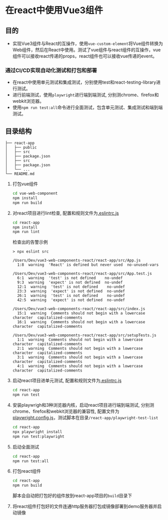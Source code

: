 # 在react中使用Vue3组件

## 目的

- 实现Vue3组件与React的互操作，使用`vue-custom-element`将Vue组件转换为Web组件，然后在React中使用。测试了vue组件与react组件的互操作，vue组件可以接收react传递的props，react组件也可以接收vue传递的event。
### 通过CI/CD实现自动化测试和打包和部署

- 在react中使用单元测试和集成测试，分别使用test和react-testing-library进行测试。
- 进行前端测试，使用`playwright`进行端到端测试, 分别测chrome、firefox和webkit浏览器。
- 使用`npm run test:all`命令进行全面测试，包含单元测试、集成测试和端到端测试。

## 目录结构
```
├── react-app
│   ├── public
│   ├── src
│   ├── package.json
│   ├── src             
│   ├── package.json
│   └── ...
└── README.md
```

1. 打包vue组件

   ```bash
   cd vue-web-component
   npm install
   npm run build
   ```

1. 对react项目进行lint检查, 配置和规则文件为[.eslintrc.js](/react-app/.eslintrc.js)
      ```bash
      cd react-app
      npm install
      npm run lint 
      ```
      检查出的告警示例
      ```
      > npx eslint src

      /Users/Dev/vue3-web-components-react/react-app/src/App.js
        1:8  warning  'React' is defined but never used  no-unused-vars

      /Users/Dev/vue3-web-components-react/react-app/src/App.test.js
        6:1  warning  'test' is not defined    no-undef
        9:3  warning  'expect' is not defined  no-undef
        12:1  warning  'test' is not defined    no-undef
        23:3  warning  'expect' is not defined  no-undef
        26:1  warning  'test' is not defined    no-undef
        42:5  warning  'expect' is not defined  no-undef

      /Users/Dev/vue3-web-components-react/react-app/src/index.js
        15:1  warning  Comments should not begin with a lowercase character  capitalized-comments
        16:1  warning  Comments should not begin with a lowercase character  capitalized-comments

      /Users/Dev/vue3-web-components-react/react-app/src/setupTests.js
        1:1  warning  Comments should not begin with a lowercase character  capitalized-comments
        2:1  warning  Comments should not begin with a lowercase character  capitalized-comments
        3:1  warning  Comments should not begin with a lowercase character  capitalized-comments
        4:1  warning  Comments should not begin with a lowercase character  capitalized-comments
      ```

1. 启动react项目进单元测试, 配置和规则文件为[.eslintrc.js](/react-app/.eslintrc.js)
      ```bash
      cd react-app
      npm run test
      ```

1. 安装playwrigh和3种浏览器内核，启动react项目进行端到端测试, 分别测chrome、firefox和webkit浏览器的兼容性, 配置文件为[playwright.config.js](/react-app/playwright.config.js)，测试脚本在目录```/react-app/playwright-test-list```
      ```bash
      cd react-app
      npx playwright install
      npm run test:playwright 
      ```

1. 启动全面测试
      ```bash
      cd react-app
      npm run test:all
      ```

1. 打包react组件
      ```bash
      cd react-app
      npm run build 
      ```
      脚本会自动把打包好的组件放到react-app项目的`build`目录下

1. 将react组件打包好的文件连通http服务器打包成镜像部署到demo服务器并启动镜像

